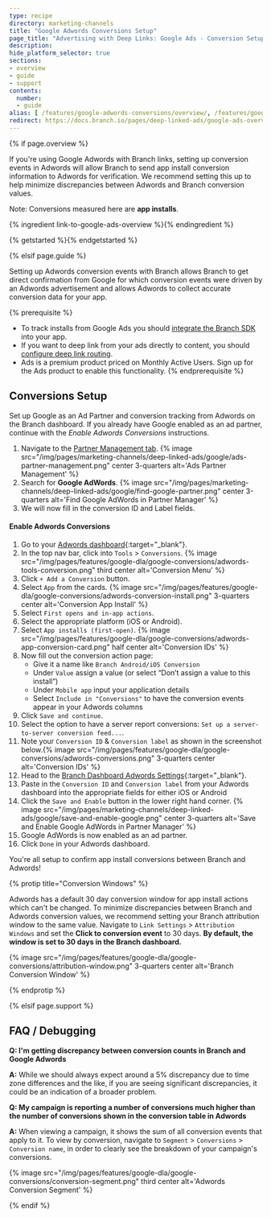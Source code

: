 ```yaml
---
type: recipe
directory: marketing-channels
title: "Google Adwords Conversions Setup"
page_title: "Advertising with Deep Links: Google Ads - Conversion Setup"
description:
hide_platform_selector: true
sections:
- overview
- guide
- support
contents:
  number:
  - guide
alias: [ /features/google-adwords-conversions/overview/, /features/google-adwords-conversions/guide/, /features/google-adwords-conversions/support/ ]
redirect: https://docs.branch.io/pages/deep-linked-ads/google-ads-overview/
---
```


{% if page.overview %}

If you're using Google Adwords with Branch links, setting up conversion events in Adwords will allow Branch to send app install conversion information to Adwords for verification. We recommend setting this up to help minimize discrepancies between Adwords and Branch conversion values.

Note: Conversions measured here are **app installs**.

{% ingredient link-to-google-ads-overview %}{% endingredient %}

{% getstarted %}{% endgetstarted %}

{% elsif page.guide %}

Setting up Adwords conversion events with Branch allows Branch to get direct confirmation from Google for which conversion events were driven by an Adwords advertisement and allows Adwords to collect accurate conversion data for your app.

{% prerequisite %}
- To track installs from Google Ads you should [integrate the Branch SDK]({{base.url}}/getting-started/sdk-integration-guide) into your app.
- If you want to deep link from your ads directly to content, you should [configure deep link routing]({{base.url}}/getting-started/deep-link-routing).
- Ads is a premium product priced on Monthly Active Users. Sign up for the Ads product to enable this functionality.
{% endprerequisite %}

## Conversions Setup

Set up Google as an Ad Partner and conversion tracking from Adwords on the Branch dashboard. If you already have Google enabled as an ad partner, continue with the _Enable Adwords Conversions_ instructions.

1. Navigate to the [Partner Management tab](https://dashboard.branch.io/ads/partner-management).
{% image src="/img/pages/marketing-channels/deep-linked-ads/google/ads-partner-management.png" center 3-quarters alt='Ads Partner Management' %}
1. Search for **Google AdWords**.
{% image src="/img/pages/marketing-channels/deep-linked-ads/google/find-google-partner.png" center 3-quarters alt='Find Google AdWords in Partner Manager' %}
1. We will now fill in the conversion ID and Label fields.

#### Enable Adwords Conversions

1. Go to your [Adwords dashboard](https://adwords.google.com/cm/CampaignMgmt){:target="_blank"}.
1. In the top nav bar, click into `Tools` > `Conversions`.
{% image src="/img/pages/features/google-dla/google-conversions/adwords-tools-conversion.png" third center alt='Conversion Menu' %}
1. Click `+ Add a Conversion` button.
1. Select `App` from the cards.
{% image src="/img/pages/features/google-dla/google-conversions/adwords-conversion-install.png" 3-quarters center alt='Conversion App Install' %}
1. Select `First opens and in-app actions`.
1. Select the appropriate platform (iOS or Android).
1. Select `App installs (first-open)`.
{% image src="/img/pages/features/google-dla/google-conversions/adwords-app-conversion-card.png" half center alt='Conversion IDs' %}
1. Now fill out the conversion action page:
   * Give it a name like `Branch Android/iOS Conversion`
   * Under `Value` assign a value (or select “Don’t assign a value to this install”)
   * Under `Mobile app` input your application details
   * Select `Include in "Conversions"` to have the conversion events appear in your Adwords columns
1. Click `Save and continue`.
1. Select the option to have a server report conversions: `Set up a server-to-server conversion feed...`.
1. Note your `Conversion ID` & `Conversion label` as shown in the screenshot below.{% image src="/img/pages/features/google-dla/google-conversions/adwords-conversions.png" 3-quarters center alt='Conversion IDs' %}
1. Head to the [Branch Dashboard Adwords Settings](https://dashboard.branch.io/ads/partner-management/a_google_adwords?tab=settings){:target="_blank"}.
1. Paste in the `Conversion ID` and `Conversion label` from your Adwords dashboard into the appropriate fields for either iOS or Android
1. Click the `Save and Enable` button in the lower right hand corner.
{% image src="/img/pages/marketing-channels/deep-linked-ads/google/save-and-enable-google.png" center 3-quarters alt='Save and Enable Google AdWords in Partner Manager' %}
1. Google AdWords is now enabled as an ad partner.
1. Click `Done` in your Adwords dashboard.

You're all setup to confirm app install conversions between Branch and Adwords!

{% protip title="Conversion Windows" %}

Adwords has a default 30 day conversion window for app install actions which can't be changed. To minimize discrepancies between Branch and Adwords conversion values, we recommend setting your Branch attribution window to the same value. Navigate to `Link Settings` > `Attribution Windows` and set the **Click to conversion event** to 30 days.
**By default, the window is set to 30 days in the Branch dashboard.**

{% image src="/img/pages/features/google-dla/google-conversions/attribution-window.png" 3-quarters center alt='Branch Conversion Window' %}

{% endprotip %}

{% elsif page.support %}

## FAQ / Debugging

**Q: I'm getting discrepancy between conversion counts in Branch and Google Adwords**

**A:** While we should always expect around a 5% discrepancy due to time zone differences and the like, if you are seeing significant discrepancies, it could be an indication of a broader problem.

**Q: My campaign is reporting a number of conversions much higher than the number of conversions shown in the conversion table in Adwords**

**A:** When viewing a campaign, it shows the sum of all conversion events that apply to it. To view by conversion, navigate to `Segment` > `Conversions` > `Conversion name`, in order to clearly see the breakdown of your campaign's conversions.

{% image src="/img/pages/features/google-dla/google-conversions/conversion-segment.png" third center alt='Adwords Conversion Segment' %}

{% endif %}
